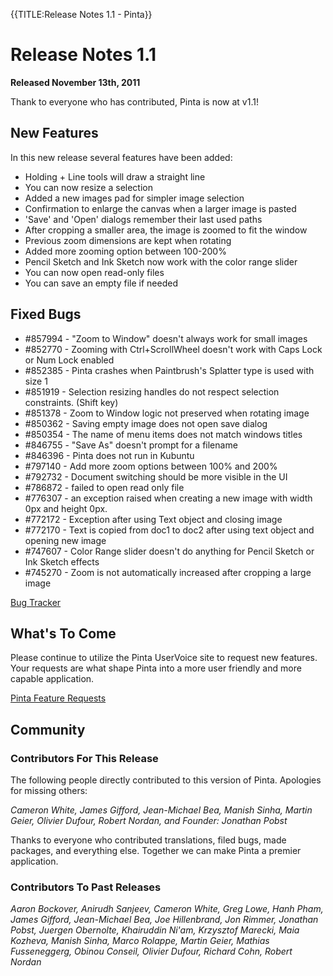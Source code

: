 {{TITLE:Release Notes 1.1 - Pinta}}
# Release Notes 1.1

**Released November 13th, 2011**

Thank to everyone who has contributed, Pinta is now at v1.1!

## New Features

In this new release several features have been added:
* Holding <Shift> + Line tools will draw a straight line
* You can now resize a selection
* Added a new images pad for simpler image selection
* Confirmation to enlarge the canvas when a larger image is pasted
* 'Save' and 'Open' dialogs remember their last used paths
* After cropping a smaller area, the image is zoomed to fit the window
* Previous zoom dimensions are kept when rotating
* Added more zooming option between 100-200%
* Pencil Sketch and Ink Sketch now work with the color range slider
* You can now open read-only files
* You can save an empty file if needed

## Fixed Bugs

* #857994 - "Zoom to Window" doesn't always work for small images
* #852770 - Zooming with Ctrl+ScrollWheel doesn't work with Caps Lock or Num Lock enabled
* #852385 - Pinta crashes when Paintbrush's Splatter type is used with size 1
* #851919 - Selection resizing handles do not respect selection constraints. (Shift key)
* #851378 - Zoom to Window logic not preserved when rotating image
* #850362 - Saving empty image does not open save dialog
* #850354 - The name of menu items does not match windows titles
* #846755 - "Save As" doesn't prompt for a filename
* #846396 - Pinta does not run in Kubuntu
* #797140 - Add more zoom options between 100% and 200%
* #792732 - Document switching should be more visible in the UI
* #786872 - failed to open read only file
* #776307 - an exception raised when creating a new image with width 0px and height 0px.
* #772172 - Exception after using Text object and closing image
* #772170 - Text is copied from doc1 to doc2 after using text object and opening new image
* #747607 - Color Range slider doesn't do anything for Pencil Sketch or Ink Sketch effects
* #745270 - Zoom is not automatically increased after cropping a large image

[Bug Tracker][1]

## What's To Come

Please continue to utilize the Pinta UserVoice site to request new features. Your requests are what shape Pinta into a more user friendly and more capable application.

[Pinta Feature Requests][2]

## Community

### Contributors For This Release
The following people directly contributed to this version of Pinta. Apologies for missing others:

*Cameron White, James Gifford, Jean-Michael Bea, Manish Sinha, Martin Geier, Olivier Dufour, Robert Nordan, and Founder: Jonathan Pobst*

Thanks to everyone who contributed translations, filed bugs, made packages, and everything else. Together we can make Pinta a premier application.

### Contributors To Past Releases

*Aaron Bockover, Anirudh Sanjeev, Cameron White, Greg Lowe, Hanh Pham, James Gifford, Jean-Michael Bea, Joe Hillenbrand, Jon Rimmer, Jonathan Pobst, Juergen Obernolte, Khairuddin Ni'am, Krzysztof Marecki, Maia Kozheva, Manish Sinha, Marco Rolappe, Martin Geier, Mathias Fusseneggerg, Obinou Conseil, Olivier Dufour, Richard Cohn, Robert Nordan*

[1]: https://bugs.launchpad.net/pinta/+bugs
[2]: http://pinta.uservoice.com/
